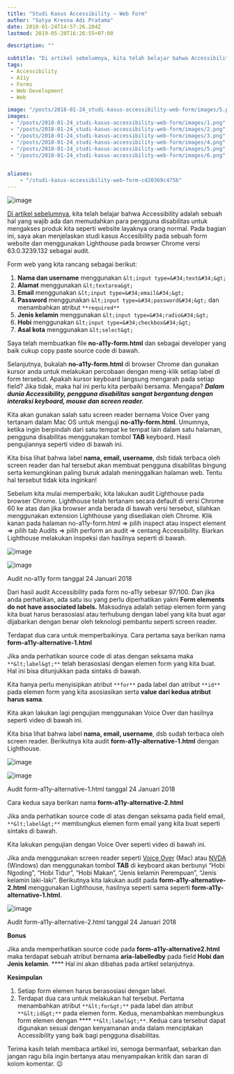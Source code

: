 ```yaml
---
title: "Studi Kasus Accessibility — Web Form"
author: "Satya Kresna Adi Pratama"
date: 2018-01-24T14:57:26.204Z
lastmod: 2019-05-20T16:26:55+07:00

description: ""

subtitle: "Di artikel sebelumnya, kita telah belajar bahwa Accessibility adalah sebuah hal yang wajib ada dan memudahkan para pengguna disabilitas…"
tags:
 - Accessibility 
 - A11y 
 - Forms 
 - Web Development 
 - Web 

image: "/posts/2018-01-24_studi-kasus-accessibility-web-form/images/5.png" 
images:
 - "/posts/2018-01-24_studi-kasus-accessibility-web-form/images/1.png" 
 - "/posts/2018-01-24_studi-kasus-accessibility-web-form/images/2.png" 
 - "/posts/2018-01-24_studi-kasus-accessibility-web-form/images/3.png" 
 - "/posts/2018-01-24_studi-kasus-accessibility-web-form/images/4.png" 
 - "/posts/2018-01-24_studi-kasus-accessibility-web-form/images/5.png" 
 - "/posts/2018-01-24_studi-kasus-accessibility-web-form/images/6.png" 


aliases:
    - "/studi-kasus-accessibility-web-form-cd20369c475b"
---
```


![image](/posts/2018-01-24_studi-kasus-accessibility-web-form/images/1.png)



[Di artikel sebelumnya](https://medium.com/wwwid/perkenalan-accessibility-c9d893318567), kita telah belajar bahwa Accessibility adalah sebuah hal yang wajib ada dan memudahkan para pengguna disabilitas untuk mengakses produk kita seperti website layaknya orang normal. Pada bagian ini, saya akan menjelaskan studi kasus Accesibility pada sebuah form website dan menggunakan Lighthouse pada browser Chrome versi 63.0.3239.132 sebagai audit.

Form web yang kita rancang sebagai berikut:

1.  **Nama dan username** menggunakan `&lt;input type=&#34;text&#34;&gt;`
2.  **Alamat** menggunakan `&lt;textarea&gt;`
3.  **Email** menggunakan `&lt;input type=&#34;email&#34;&gt;`
4.  **Password** menggunakan `&lt;input type=&#34;password&#34;&gt;` dan menambahkan atribut `**required**`
5.  **Jenis kelamin** menggunakan `&lt;input type=&#34;radio&#34;&gt;`
6.  **Hobi** menggunakan `&lt;input type=&#34;checkbox&#34;&gt;`
7.  **Asal kota** menggunakan `&lt;select&gt;`

Saya telah membuatkan file **no-a11y-form.html** dan sebagai developer yang baik cukup copy paste source code di bawah.




Selanjutnya, bukalah **no-a11y-form.html** di browser Chrome dan gunakan kursor anda untuk melakukan percobaan dengan meng-klik setiap label di form tersebut. Apakah kursor keyboard langsung mengarah pada setiap field? Jika tidak, maka hal ini perlu kita perbaiki bersama. Mengapa? **_Dalam dunia Accessibility, pengguna disabilitas sangat bergantung dengan interaksi keyboard, mouse dan screen reader._**

Kita akan gunakan salah satu screen reader bernama Voice Over yang tertanam dalam Mac OS untuk menguji **no-a11y-form.html**. Umumnya, ketika ingin berpindah dari satu tempat ke tempat lain dalam satu halaman, pengguna disabilitas menggunakan tombol **TAB** keyboard. Hasil pengujiannya seperti video di bawah ini.






Kita bisa lihat bahwa label **nama, email, username**, dsb tidak terbaca oleh screen reader dan hal tersebut akan membuat pengguna disabilitas bingung serta kemungkinan paling buruk adalah meninggalkan halaman web. Tentu hal tersebut tidak kita inginkan!

Sebelum kita mulai memperbaiki, kita lakukan audit Lighthouse pada browser Chrome. Lighthouse telah tertanam secara default di versi Chrome 60 ke atas dan jika browser anda berada di bawah versi tersebut, silahkan menggunakan extension Lighthouse yang disediakan oleh Chrome. Klik kanan pada halaman no-a11y-form.html =&gt; pilih inspect atau inspect element =&gt; pilih tab Audits =&gt; pilih perform an audit =&gt; centang Accessibility. Biarkan Lighthouse melakukan inspeksi dan hasilnya seperti di bawah.




![image](/posts/2018-01-24_studi-kasus-accessibility-web-form/images/2.png)





![image](/posts/2018-01-24_studi-kasus-accessibility-web-form/images/3.png)

Audit no-a11y form tanggal 24 Januari 2018



Dari hasil audit Accessibility pada form no-a11y sebesar 97/100. Dan jika anda perhatikan, ada satu isu yang perlu diperhatikan yakni **Form elements do not have associated labels.** Maksudnya adalah setiap elemen form yang kita buat harus berasosiasi atau terhubung dengan label yang kita buat agar dijabarkan dengan benar oleh teknologi pembantu seperti screen reader.

Terdapat dua cara untuk memperbaikinya. Cara pertama saya berikan nama **form-a11y-alternative-1.html**




Jika anda perhatikan source code di atas dengan seksama maka `**&lt;label&gt;**` telah berasosiasi dengan elemen form yang kita buat. Hal ini bisa ditunjukkan pada sintaks di bawah.




Kita hanya perlu menyisipkan atribut `**for**` pada label dan atribut `**id**` pada elemen form yang kita asosiasikan serta **value dari kedua atribut harus sama**.

Kita akan lakukan lagi pengujian menggunakan Voice Over dan hasilnya seperti video di bawah ini.






Kita bisa lihat bahwa label **nama, email, username**, dsb sudah terbaca oleh screen reader. Berikutnya kita audit **form-a11y-alternative-1.html** dengan Lighthouse.




![image](/posts/2018-01-24_studi-kasus-accessibility-web-form/images/4.png)





![image](/posts/2018-01-24_studi-kasus-accessibility-web-form/images/5.png)

Audit form-a11y-alternative-1.html tanggal 24 Januari 2018



Cara kedua saya berikan nama **form-a11y-alternative-2.html**




Jika anda perhatikan source code di atas dengan seksama pada field email, `**&lt;label&gt;**` membungkus elemen form email yang kita buat seperti sintaks di bawah.




Kita lakukan pengujian dengan Voice Over seperti video di bawah ini.






Jika anda menggunakan screen reader seperti [Voice Over](https://www.apple.com/voiceover/info/guide/_1121.html) (Mac) atau [NVDA](https://www.nvaccess.org/) (Windows) dan menggunakan tombol **TAB** di keyboard akan berbunyi “Hobi Ngoding”, “Hobi Tidur”, “Hobi Makan”, “Jenis kelamin Perempuan”, “Jenis kelamin laki-laki”. Berikutnya kita lakukan audit pada **form-a11y-alternative-2.html** menggunakan Lighthouse, hasilnya seperti sama seperti **form-a11y-alternative-1.html**.




![image](/posts/2018-01-24_studi-kasus-accessibility-web-form/images/6.png)

Audit form-a11y-alternative-2.html tanggal 24 Januari 2018



**Bonus**

Jika anda memperhatikan source code pada **form-a11y-alternative2.html** maka terdapat sebuah atribut bernama **aria-labelledby** pada field **Hobi dan Jenis kelamin**. **** Hal ini akan dibahas pada artikel selanjutnya.

**Kesimpulan**

1.  Setiap form elemen harus berasosiasi dengan label.
2.  Terdapat dua cara untuk melakukan hal tersebut. Pertama menambahkan atribut `**&lt;for&gt;**` pada label dan atribut `**&lt;id&gt;**` pada elemen form. Kedua, menambahkan membungkus form elemen dengan **** `**&lt;label&gt;**`. Kedua cara tersebut dapat digunakan sesuai dengan kenyamanan anda dalam menciptakan Accessibility yang baik bagi pengguna disabilitas.

Terima kasih telah membaca artikel ini, semoga bermanfaat, sebarkan dan jangan ragu bila ingin bertanya atau menyampaikan kritik dan saran di kolom komentar. 😉
